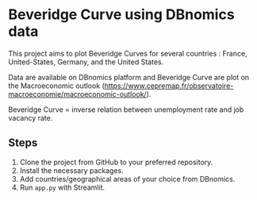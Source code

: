 # Beveridge Curve using DBnomics data

This project aims to plot Beveridge Curves for several countries : France, United-States, Germany,
and the United States.

Data are available on DBnomics platform and Beveridge Curve are plot on the Macroeconomic outlook (<https://www.cepremap.fr/observatoire-macroeconomie/macroeconomic-outlook/>).

Beveridge Curve = inverse relation between unemployment rate and job vacancy rate.

## Steps

1. Clone the project from GitHub to your preferred repository.
2. Install the necessary packages.
3. Add countries/geographical areas of your choice from DBnomics.
4. Run `app.py` with Streamlit.
